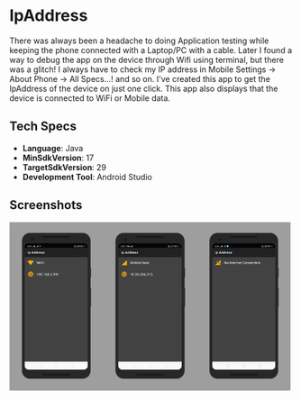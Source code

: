 # IpAddress
There was always been a headache to doing Application testing while keeping the phone connected with a Laptop/PC with a cable. Later I found a way to debug the app on the device through Wifi using terminal, but there was a glitch! I always have to check my IP address in Mobile Settings -> About Phone -> All Specs...! and so on. I've created this app to get the IpAddress of the device on just one click. This app also displays that the device is connected to WiFi or Mobile data. 

## Tech Specs
- <b>Language</b>: Java
- <b>MinSdkVersion</b>: 17
- <b>TargetSdkVersion</b>: 29
- <b>Development Tool</b>: Android Studio

## Screenshots
<img src="./art/screen0.png" width="33%"><img src="./art/screen1.png" width="33%"><img src="./art/screen2.png" width="33%">
